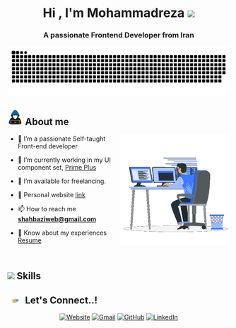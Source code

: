 <h1 align="center"><b>Hi , I'm Mohammadreza </b><img src="https://media.giphy.com/media/hvRJCLFzcasrR4ia7z/giphy.gif" width="35"></h1>

<h3 align="center">A passionate Frontend Developer from Iran</h3>

<div align="center">
  <a href="https://1999azzar.github.io/1999AZZAR/">
  <img  src="https://github.com/1999AZZAR/1999AZZAR/blob/main/resources/img/grid-snake.svg"
       alt="snake" /></a>
</div>

## <img src="https://github.com/0xAbdulKhalid/0xAbdulKhalid/raw/main/assets/mdImages/about_me.gif" width="35px"> **About me**
<picture> <img align="right" src="https://github.com/0xAbdulKhalid/0xAbdulKhalid/raw/main/assets/mdImages/Right_Side.gif" width = 250px></picture>

- 🌱 I’m a passionate Self-taught Front-end developer

- 🔭 I’m currently working in my UI component set, <a href="https://github.com/mohammadreza99/prime-plus" target="blank">Prime Plus</a>

- 🤝 I’m available for freelancing.

- 📝 Personal website [link](https://www.0xabdulkhalid.ml)

- 📫 How to reach me **shahbaziweb@gmail.com**

- 📄 Know about my experiences <a href="https://github.com/100rabhcsmc/Me.io/blob/master/01SaurabhChavanReactNativeResume.pdf" target="blank">Resume</a>
<br/>


## <img src="https://media2.giphy.com/media/QssGEmpkyEOhBCb7e1/giphy.gif?cid=ecf05e47a0n3gi1bfqntqmob8g9aid1oyj2wr3ds3mg700bl&rid=giphy.gif" width="35px"> **Skills**

## <img src="https://github.com/0xAbdulKhalid/0xAbdulKhalid/raw/main/assets/mdImages/handshake.gif" width="35px"> **Let's Connect..!**

<p align="center">
  <a href="https://candida-noronha.web.app/"><img src="https://img.icons8.com/bubbles/50/000000/web.png" alt="Website"/></a>
	<a href="mailto:shahbaziweb@gmail.com"><img src="https://img.icons8.com/bubbles/50/000000/gmail.png" alt="Gmail"/></a>
	<a href="https://github.com/mohammadreza99"><img src="https://img.icons8.com/bubbles/50/000000/github.png" alt="GitHub"/></a>
	<a href="www.linkedin.com/in/mohammadrezashahbazi"><img src="https://img.icons8.com/bubbles/50/000000/linkedin.png" alt="LinkedIn"/></a>
</p>
